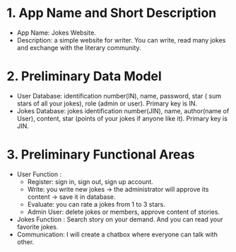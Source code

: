 # 1. App Name and Short Description
  - App Name: Jokes Website.
  - Description: a simple website for writer. You can write, read many jokes and exchange with the literary community.
# 2. Preliminary Data Model
  - User Database: identification number(IN), name, password, star ( sum stars of all your jokes), role (admin or user). Primary key is IN.
  - Jokes Database: jokes identification number(JIN), name, author(name of User), content, star (points of your jokes if anyone like it). Primary key is JIN.
# 3. Preliminary Functional Areas
  - User Function : 
    - Register: sign in, sign out, sign up account.
    - Write: you write new jokes -> the administrator will approve its content -> save it in database. 
    - Evaluate: you can rate a jokes from 1 to 3 stars.
    - Admin User: delete jokes or members, approve content of stories.
  - Jokes Function : Search story on your demand. And you can read your favorite jokes.
  - Communication: I will create a chatbox where everyone can talk with other.
